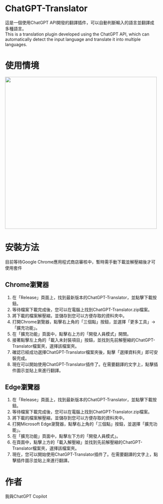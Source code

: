 # ChatGPT-Translator
這是一個使用ChatGPT API開發的翻譯插件，可以自動判斷輸入的語言並翻譯成多種語言。<br>
This is a translation plugin developed using the ChatGPT API, which can automatically detect the input language and translate it into multiple languages.
# 使用情境
<img width="500" height="500" src="https://user-images.githubusercontent.com/44409920/223719348-91f52c88-a548-4377-b9ec-e08ed807ba47.png"></img>
# 安裝方法
目前等待Google Chrome應用程式商店審核中，暫時需手動下載並解壓縮後才可使用套件
## Chrome瀏覽器
1. 在「Release」頁面上，找到最新版本的ChatGPT-Translator，並點擊下載按鈕。
2. 等待檔案下載完成後，您可以在電腦上找到ChatGPT-Translator.zip檔案。
3. 將下載的檔案解壓縮，並儲存到您可以方便存取的資料夾中。
4. 打開Chrome瀏覽器，點擊右上角的「三個點」按鈕，並選擇「更多工具」→「擴充功能」。
5. 在「擴充功能」頁面中，點擊右上方的「開發人員模式」開關。
6. 接著點擊左上角的「載入未封裝項目」按鈕，並找到先前解壓縮的ChatGPT-Translator檔案夾，選擇該檔案夾。
7. 確認已經成功選擇ChatGPT-Translator檔案夾後，點擊「選擇資料夾」即可安裝完成。
8. 現在可以開始使用ChatGPT-Translator插件了。在需要翻譯的文字上，點擊插件圖示並貼上來進行翻譯。
## Edge瀏覽器
1. 在「Release」頁面上，找到最新版本的ChatGPT-Translator，並點擊下載按鈕。
2. 等待檔案下載完成後，您可以在電腦上找到ChatGPT-Translator.zip檔案。
3. 將下載的檔案解壓縮，並儲存到您可以方便存取的資料夾中。
4. 打開Microsoft Edge瀏覽器，點擊右上角的「三個點」按鈕，並選擇「擴充功能」。
5. 在「擴充功能」頁面中，點擊左下方的「開發人員模式」。
6. 在頁面中，點擊上方的「載入解壓縮」並找到先前解壓縮的ChatGPT-Translator檔案夾，選擇該檔案夾。
7. 現在，您可以開始使用ChatGPT-Translator插件了。在需要翻譯的文字上，點擊插件圖示並貼上來進行翻譯。
# 作者
我與ChatGPT Copilot
